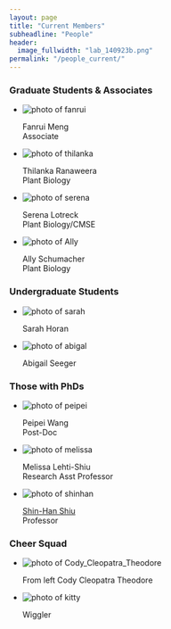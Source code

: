 ```yaml
---
layout: page
title: "Current Members"
subheadline: "People"
header:
  image_fullwidth: "lab_140923b.png"
permalink: "/people_current/"
---
```


<head>
  <base href="https://ShiuLab.github.io/images/people/">
</head>

<H3>Graduate Students & Associates</H3>
<ul class="small-block-grid-2 medium-block-grid-3 large-block-grid-4">
  <li><img src="fanrui.jpg" alt='photo of fanrui'><p>Fanrui Meng<br>Associate</p></li>
  <li><img src="thilanka.jpg" alt='photo of thilanka'><p>Thilanka Ranaweera<br>Plant Biology</p></li>
  <li><img src="Serena.png" alt='photo of serena'><p>Serena Lotreck<br>Plant Biology/CMSE</p></li>
  <li><img src="Ally.png" alt='photo of Ally'><p> Ally Schumacher<br>Plant Biology</p></li>
</ul>

<H3>Undergraduate Students</H3>
<ul class="small-block-grid-2 medium-block-grid-3 large-block-grid-4">
  <li><img src="sarah.png" alt='photo of sarah'><p>Sarah Horan</p></li>
  <li><img src="abigal.png" alt='photo of abigal'><p>Abigail Seeger</p></li>
</ul>

<H3>Those with PhDs</H3>
<html>
<body>
<ul class="small-block-grid-2 medium-block-grid-3 large-block-grid-4">
  <li><img src="peipei.jpg" alt='photo of peipei'><p>Peipei Wang<br>Post-Doc</p></li>
  <li><img src="melissa.jpg" alt='photo of melissa'><p>Melissa Lehti-Shiu<br>Research Asst Professor</p></li>
  <li><img src="shinhan.png" alt='photo of shinhan'><p><a href="people/Shiu">Shin-Han Shiu</a><br>Professor</p></li>
</ul>

<H3>Cheer Squad</H3>
<ul class="small-block-grid-2 medium-block-grid-3 large-block-grid-4">
  <li><img src="Cody_Cleopatra_Theodore.png" alt='photo of Cody_Cleopatra_Theodore'><p>From left Cody Cleopatra Theodore</p></li>
  <li><img src="Kitty.png" alt='photo of kitty'><p>Wiggler</p></li>
</ul>
</body>
</html>
